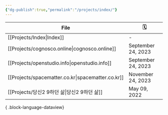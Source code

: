 ```yaml
---
{"dg-publish":true,"permalink":"/projects/index/"}
---
```



| File                                                 | 🗓️                |
| ---------------------------------------------------- | ------------------ |
| [[Projects/Index\|Index]]                         | \-                 |
| [[Projects/cognosco.online\|cognosco.online]]     | September 24, 2023 |
| [[Projects/openstudio.info\|openstudio.info]]     | September 24, 2023 |
| [[Projects/spacematter.co.kr\|spacematter.co.kr]] | November 24, 2023  |
| [[Projects/당신2 9하던 삶\|당신2 9하던 삶]]                 | May 09, 2022       |

{ .block-language-dataview}